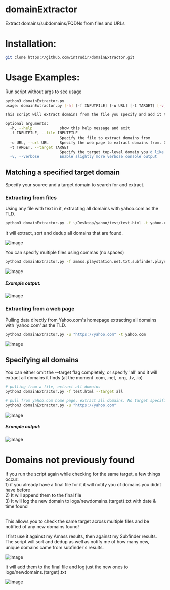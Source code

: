# domainExtractor
Extract domains/subdomains/FQDNs from files and URLs 

<h1>Installation:</h1>

```bash
git clone https://github.com/intrudir/domainExtractor.git
```

<h1>Usage Examples:</h1>
Run script without args to see usage

```bash
python3 domainExtractor.py
usage: domainExtractor.py [-h] [-f INPUTFILE] [-u URL] [-t TARGET] [-v]

This script will extract domains from the file you specify and add it to a final file

optional arguments:
  -h, --help            show this help message and exit
  -f INPUTFILE, --file INPUTFILE
                        Specify the file to extract domains from
  -u URL, --url URL     Specify the web page to extract domains from. One at a time for now
  -t TARGET, --target TARGET
                        Specify the target top-level domain you'd like to find and extract e.g. uber.com
  -v, --verbose         Enable slightly more verbose console output

```
<h2> Matching a specified target domain </h2>
Specify your source and a target domain to search for and extract. 

<h3>Extracting from files</h3>
Using any file with text in it, extracting all domains with yahoo.com as the TLD.

```bash
python3 domainExtractor.py -f ~/Desktop/yahoo/test/test.html -t yahoo.com
```
It will extract, sort and dedup all domains that are found.

![image](https://user-images.githubusercontent.com/24526564/86149887-97227780-baca-11ea-9611-9788db6d3c6c.png)

You can specify multiple files using commas (no spaces)
```bash
python3 domainExtractor.py -f amass.playstation.net.txt,subfinder.playstation.net.txt --target playstation.net
```

![image](https://user-images.githubusercontent.com/24526564/86150984-22503d00-bacc-11ea-85a1-49bfd71b6709.png)

<h5>Example output:</h5>

![image](https://user-images.githubusercontent.com/24526564/86149975-bf11db00-baca-11ea-86be-a963a7992e2e.png)

<h3> Extracting from a web page </h3>
Pulling data directly from Yahoo.com's homepage extracting all domains with 'yahoo.com' as the TLD.

```bash
python3 domainExtractor.py -u "https://yahoo.com" -t yahoo.com
```

![image](https://user-images.githubusercontent.com/24526564/86146580-68a29d80-bac6-11ea-8457-7d73b2a6d1c4.png)


<h2> Specifying all domains </h2>
You can either omit the --target flag completely, or specify 'all' and it will extract all domains it finds (at the moment .com, .net, .org, .tv, .io)

```bash
# pulling from a file, extract all domains
python3 domainExtractor.py -f test.html --target all

# pull from yahoo.com home page, extract all domains. No target specified defaults to 'all'
python3 domainExtractor.py -u "https://yahoo.com"
```

![image](https://user-images.githubusercontent.com/24526564/85906901-c50f6f80-b7dd-11ea-8fea-e7adad964d97.png)

<h5>Example output:</h5>

![image](https://user-images.githubusercontent.com/24526564/85907449-81b60080-b7df-11ea-9c10-d389b3558605.png)

<h1>Domains not previously found</h1>
If you run the script again while checking for the same target, a few things occur: 
<br>1) if you already have a final file for it it will notify you of domains you didnt have before
<br>2) It will append them to the final file
<br>3) It will log the new domain to logs/newdomains.{target}.txt with date & time found

<br>This allows you to check the same target across multiple files and be notified of any new domains found!

I first use it against my Amass results, then against my Subfinder results. 
<br>The script will sort and dedup as well as notify me of how many new, unique domains came from subfinder's results.

![image](https://user-images.githubusercontent.com/24526564/86151778-2e88ca00-bacd-11ea-98ff-e5de1c2edda9.png)

It will add them to the final file and log just the new ones to logs/newdomains.{target}.txt

![image](https://user-images.githubusercontent.com/24526564/86151943-6e4fb180-bacd-11ea-930c-b4844efc2bf4.png)


